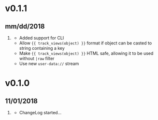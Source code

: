 # v0.1.1
##  mm/dd/2018

1. [](#new)
    * Added support for CLI
    * Allow `{{ track_views(object) }}` format if object can be casted to string containing a key
    * Make `{{ track_views(object) }}` HTML safe, allowing it to be used without `|raw` filter
    * Use new `user-data://` stream

# v0.1.0
##  11/01/2018

1. [](#new)
    * ChangeLog started...
